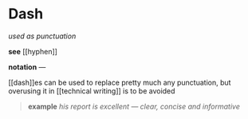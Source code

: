 # Dash

_used as punctuation_

**see** [[hyphen]]

**notation** _&mdash;_

[[dash]]es can be used to replace pretty much any punctuation, but overusing it in [[technical writing]] is to be avoided

> **example** _his report is excellent &mdash; clear, concise and informative_
